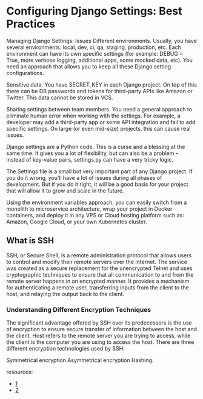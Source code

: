 # Configuring Django Settings: Best Practices

Managing Django Settings: Issues
Different environments. Usually, you have several environments: local, dev, ci, qa, staging, production, etc. Each environment can have its own specific settings (for example: DEBUG = True, more verbose logging, additional apps, some mocked data, etc). You need an approach that allows you to keep all these Django setting configurations.

Sensitive data. You have SECRET_KEY in each Django project. On top of this there can be DB passwords and tokens for third-party APIs like Amazon or Twitter. This data cannot be stored in VCS.

Sharing settings between team members. You need a general approach to eliminate human error when working with the settings. For example, a developer may add a third-party app or some API integration and fail to add specific settings. On large (or even mid-size) projects, this can cause real issues.

Django settings are a Python code. This is a curse and a blessing at the same time. It gives you a lot of flexibility, but can also be a problem – instead of key-value pairs, settings.py can have a very tricky logic.

The Settings file is a small but very important part of any Django project. If you do it wrong, you’ll have a lot of issues during all phases of development. But if you do it right, it will be a good basis for your project that will allow it to grow and scale in the future.

Using the environment variables approach, you can easily switch from a monolith to microservice architecture, wrap your project in Docker containers, and deploy it in any VPS or Cloud hosting platform such as: Amazon, Google Cloud, or your own Kubernetes cluster.

## What is SSH

SSH, or Secure Shell, is a remote administration protocol that allows users to control and modify their remote servers over the Internet. The service was created as a secure replacement for the unencrypted Telnet and uses cryptographic techniques to ensure that all communication to and from the remote server happens in an encrypted manner. It provides a mechanism for authenticating a remote user, transferring inputs from the client to the host, and relaying the output back to the client.

### Understanding Different Encryption Techniques

The significant advantage offered by SSH over its predecessors is the use of encryption to ensure secure transfer of information between the host and the client. Host refers to the remote server you are trying to access, while the client is the computer you are using to access the host. There are three different encryption technologies used by SSH:

Symmetrical encryption
Asymmetrical encryption
Hashing.

resources:

+ [1](https://djangostars.com/blog/configuring-django-settings-best-practices/)
+ [2](https://www.hostinger.com/tutorials/ssh-tutorial-how-does-ssh-work)
